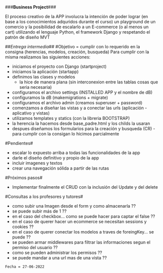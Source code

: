 
###**Business Project**###


El proceso creativo de la APP involucra la intención de poder lograr (en base a los conocimientos adquridos durante el curso)
un playground de un comercio y la posibilidad de escalarlo a un E-commerce (o al menos un cart)
utilizando el lenguaje Python, el framework Django y respetando el patrón de diseño MVT

##*Entrega intermedia*##
#Objetivo = cumplir con lo requerido en la consigna (herencias, modelos, creación, busqueda)
Para cumplir con la misma realizamos las siguientes acciones:
- iniciamos el proyecto con Django (startproject)
- iniciamos la aplicación (startapp)
- definimos las clases y modelos
    - la hice de manera plana (sin interconexion entre las tablas cosas que seria necesaria)
- configuramos el archivo settings (INSTALLED APP y el nombre de dB)
- configuramos la dB (makemigrations + migrate)
- configuramos el archivo admin (creamos superuser + password)
- comenzamos a diseñar las vistas y a conectar las urls (aplicación - aplicativo y vistas)
- utilizamos templates y statics (con la libreria BOOTSTRAP)
- la herencia la hacemos desde base_padre.html y los childs la usaran
- despues diseñamos los formularios para la creación y busqueda (CR)
    -para cumplir con la consigan lo hicimos parcialmente

#Pendientes#
- escalar lo expuesto arriba a todas las funcionalidades de la app
- darle el diseño definitivo y propio de la app
- incluir imagenes y textos
- crear una navegación sólida a partir de las rutas

#Próximos pasos# 
- Implementar finalmente el CRUD con la inclusión del Update y del delete

#Consultas a los profesores y tutores#
- como subir una Imagen desde el form y como almacenarla ??
- se puede subir más de 1 ??
- en el caso del checkbox... como se puede hacer para captar el false ??
- en el caso de querer hacer un ecommerce se necesitan sessions y cookies ??
- en el caso de querer conectar los modelos a traves de foreingKey... se puede ??
- se pueden armar middlewares para filtrar las informaciones segun el permiso del usuario ??
- como se pueden administrar los permisos ??
- se puede mandar a una url mas de una vista ??

``Fecha = 27-06-2022``